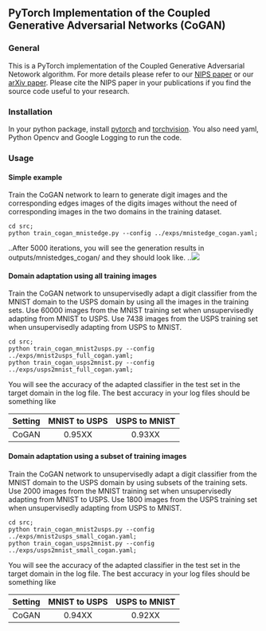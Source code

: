 ## PyTorch Implementation of the Coupled Generative Adversarial Networks (CoGAN)
### General
This is a PyTorch implementation of the Coupled Generative Adversarial Netowork algorithm. For more details please refer to our [NIPS paper](https://papers.nips.cc/paper/6544-coupled-generative-adversarial-networks.pdf) or our [arXiv paper](https://arxiv.org/abs/1606.07536). Please cite the NIPS paper in your publications if you find the source code useful to your research.


### Installation
In your python package, install [pytorch](https://github.com/pytorch/pytorch) and [torchvision](https://github.com/pytorch/vision). You also need yaml, Python Opencv and Google Logging to run the code.


### Usage
#### Simple example

Train the CoGAN network to learn to generate digit images and the corresponding edges images of the digits images without the need of corresponding images in the two domains in the training dataset.
```
cd src;
python train_cogan_mnistedge.py --config ../exps/mnistedge_cogan.yaml;
```
..After 5000 iterations, you will see the generation results in outputs/mnistedges_cogan/ and they should look like.
..![](https://github.com/mingyuliutw/CoGAN_PyTorch/blob/master/outputs/mnistedge_cogan/mnistedge_cogan_gen_00005000.jpg)


#### Domain adaptation using all training images

Train the CoGAN network to unsupervisedly adapt a digit classifier from the MNIST domain to the USPS domain by using all the images in the training sets. Use 60000 images from the MNIST training set when unsupervisedly adapting from MNIST to USPS. Use 7438 images from the USPS training set when unsupervisedly adapting from USPS to MNIST. 
```
cd src;
python train_cogan_mnist2usps.py --config ../exps/mnist2usps_full_cogan.yaml;
python train_cogan_usps2mnist.py --config ../exps/usps2mnist_full_cogan.yaml;
```
You will see the accuracy of the adapted classifier in the test set in the target domain in the log file. The best accuracy in your log files should be something like

| Setting | MNIST to USPS | USPS to MNIST |
| ------- |:-------------:|:-------------:|
| CoGAN   | 0.95XX        | 0.93XX        |


#### Domain adaptation using a subset of training images

Train the CoGAN network to unsupervisedly adapt a digit classifier from the MNIST domain to the USPS domain by using subsets of the training sets. Use 2000 images from the MNIST training set when unsupervisedly adapting from MNIST to USPS. Use 1800 images from the USPS training set when unsupervisedly adapting from USPS to MNIST. 
```
cd src;
python train_cogan_mnist2usps.py --config ../exps/mnist2usps_small_cogan.yaml;
python train_cogan_usps2mnist.py --config ../exps/usps2mnist_small_cogan.yaml;
```
You will see the accuracy of the adapted classifier in the test set in the target domain in the log file. The best accuracy in your log files should be something like

| Setting | MNIST to USPS | USPS to MNIST |
| ------- |:-------------:|:-------------:|
| CoGAN   | 0.94XX        | 0.92XX        |
